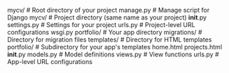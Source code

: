 mycv/                     # Root directory of your project
    manage.py             # Manage script for Django
    mycv/                 # Project directory (same name as your project)
        __init__.py
        settings.py       # Settings for your project
        urls.py           # Project-level URL configurations
        wsgi.py
    portfolio/            # Your app directory
        migrations/       # Directory for migration files
        templates/        # Directory for HTML templates
            portfolio/    # Subdirectory for your app's templates
                home.html
                projects.html
        __init__.py
        models.py         # Model definitions
        views.py          # View functions
        urls.py           # App-level URL configurations

